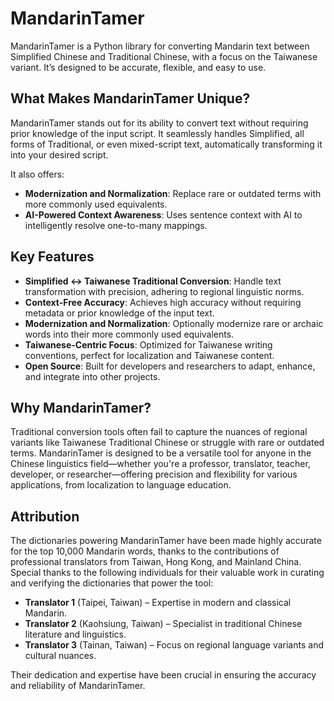 # MandarinTamer  

MandarinTamer is a Python library for converting Mandarin text between Simplified Chinese and Traditional Chinese, with a focus on the Taiwanese variant. It’s designed to be accurate, flexible, and easy to use.  

## What Makes MandarinTamer Unique?  

MandarinTamer stands out for its ability to convert text without requiring prior knowledge of the input script. It seamlessly handles Simplified, all forms of Traditional, or even mixed-script text, automatically transforming it into your desired script.  

It also offers:  

- **Modernization and Normalization**: Replace rare or outdated terms with more commonly used equivalents.  
- **AI-Powered Context Awareness**: Uses sentence context with AI to intelligently resolve one-to-many mappings.  

## Key Features  

- **Simplified ↔ Taiwanese Traditional Conversion**: Handle text transformation with precision, adhering to regional linguistic norms.  
- **Context-Free Accuracy**: Achieves high accuracy without requiring metadata or prior knowledge of the input text.  
- **Modernization and Normalization**: Optionally modernize rare or archaic words into their more commonly used equivalents.  
- **Taiwanese-Centric Focus**: Optimized for Taiwanese writing conventions, perfect for localization and Taiwanese content.  
- **Open Source**: Built for developers and researchers to adapt, enhance, and integrate into other projects.  

## Why MandarinTamer?  

Traditional conversion tools often fail to capture the nuances of regional variants like Taiwanese Traditional Chinese or struggle with rare or outdated terms. MandarinTamer is designed to be a versatile tool for anyone in the Chinese linguistics field—whether you're a professor, translator, teacher, developer, or researcher—offering precision and flexibility for various applications, from localization to language education.

## Attribution  

The dictionaries powering MandarinTamer have been made highly accurate for the top 10,000 Mandarin words, thanks to the contributions of professional translators from Taiwan, Hong Kong, and Mainland China. Special thanks to the following individuals for their valuable work in curating and verifying the dictionaries that power the tool:

- **Translator 1** (Taipei, Taiwan) – Expertise in modern and classical Mandarin.
- **Translator 2** (Kaohsiung, Taiwan) – Specialist in traditional Chinese literature and linguistics.
- **Translator 3** (Tainan, Taiwan) – Focus on regional language variants and cultural nuances.

Their dedication and expertise have been crucial in ensuring the accuracy and reliability of MandarinTamer.
